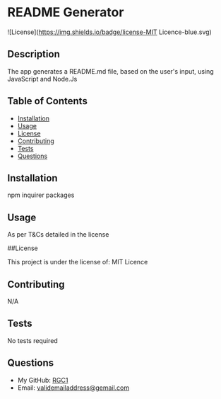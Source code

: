 
# README Generator
![License](https://img.shields.io/badge/license-MIT Licence-blue.svg)

## Description

The app generates a README.md file, based on the user's input, using JavaScript and Node.Js

## Table of Contents

* [Installation](#installation)
* [Usage](#usage)
* [License](#license)
* [Contributing](#contributing)
* [Tests](#tests)
* [Questions](#questions)

## Installation

npm inquirer packages 

## Usage

As per T&Cs detailed in the license

##License

This project is under the license of:
MIT Licence



## Contributing

N/A

## Tests

No tests required

## Questions

* My GitHub: [RGC1](https://github.com/RGC1)
* Email: validemailaddress@gemail.com

